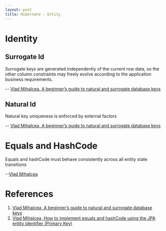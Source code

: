 ```yaml
---
layout: post
title: Hibernate - Entity 
---
```


# Identity

## Surrogate Id
>
Surrogate keys are generated independently of the current row data, so the other column constraints may freely evolve according to the application business requirements.
>
-- [Vlad Mihalcea, A beginner’s guide to natural and surrogate database keys](https://vladmihalcea.com/database-primary-key-flavors/)

## Natural Id
>
Natural key uniqueness is enforced by external factors
>
-- [Vlad Mihalcea, A beginner’s guide to natural and surrogate database keys](https://vladmihalcea.com/database-primary-key-flavors/)


# Equals and HashCode
>
Equals and hashCode must behave consistently across all entity state transitions
>
--[Vlad Mihalcea](https://vladmihalcea.com/how-to-implement-equals-and-hashcode-using-the-jpa-entity-identifier/)

# References
1. [Vlad Mihalcea, A beginner’s guide to natural and surrogate database keys](https://vladmihalcea.com/database-primary-key-flavors/)
2. [Vlad Mihalcea, How to implement equals and hashCode using the JPA entity identifier (Primary Key)](https://vladmihalcea.com/how-to-implement-equals-and-hashcode-using-the-jpa-entity-identifier/)
